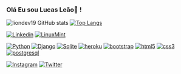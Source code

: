 ### Olá Eu sou Lucas Leão🐧 !

![liondev19 GitHub stats](https://github-readme-stats.vercel.app/api?username=lucassaraivaleao&show_icons=true&theme=tokyonight)
[![Top Langs](https://github-readme-stats.vercel.app/api/top-langs/?username=lucassaraivaleao)](https://github.com/lucassaraivaleao/github-readme-stats)

[![Linkedin](https://img.shields.io/badge/LinkedIn-0077B5?style=for-the-badge&logo=linkedin&logoColor=white)](https://www.linkedin.com/in/lucas-le%C3%A3o-01210220a/)
[![LinuxMint](https://img.shields.io/badge/Linux_Mint-87CF3E?style=for-the-badge&logo=linux-mint&logoColor=white)]()

[![Python](https://img.shields.io/badge/Python-14354C?style=for-the-badge&logo=python&logoColor=white)]()
[![Django](https://img.shields.io/badge/Django-092E20?style=for-the-badge&logo=django&logoColor=white)]()
[![Sqlite](https://img.shields.io/badge/SQLite-07405E?style=for-the-badge&logo=sqlite&logoColor=white)]()
[![heroku](https://img.shields.io/badge/Heroku-430098?style=for-the-badge&logo=heroku&logoColor=white)]()
[![bootstrap](https://img.shields.io/badge/Bootstrap-563D7C?style=for-the-badge&logo=bootstrap&logoColor=white)]()
[![html5](https://img.shields.io/badge/HTML5-E34F26?style=for-the-badge&logo=html5&logoColor=white)]()
[![css3](https://img.shields.io/badge/CSS3-1572B6?style=for-the-badge&logo=css3&logoColor=white)]()
[![postgresql](https://img.shields.io/badge/PostgreSQL-316192?style=for-the-badge&logo=postgresql&logoColor=white)]()


[![Instagram](https://img.shields.io/badge/Instagram-E4405F?style=for-the-badge&logo=instagram&logoColor=white)](https://www.instagram.com/lucas.saraiva.leao/)
[![Twitter](https://img.shields.io/badge/Twitter-1DA1F2?style=for-the-badge&logo=twitter&logoColor=white)](https://twitter.com/liondev19)





